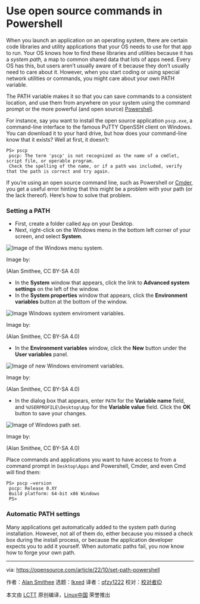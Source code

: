 [#]: subject: "Use open source commands in Powershell"
[#]: via: "https://opensource.com/article/22/10/set-path-powershell"
[#]: author: "Alan Smithee https://opensource.com/users/alansmithee"
[#]: collector: "lkxed"
[#]: translator: "qfzy1233"
[#]: reviewer: " "
[#]: publisher: " "
[#]: url: " "

Use open source commands in Powershell
======

When you launch an application on an operating system, there are certain code libraries and utility applications that your OS needs to use for that app to run. Your OS knows how to find these libraries and utilities because it has a _system path,_ a map to common shared data that lots of apps need. Every OS has this, but users aren’t usually aware of it because they don’t usually need to care about it. However, when you start coding or using special network utilities or commands, you might care about your own PATH variable.

The PATH variable makes it so that you can save commands to a consistent location, and use them from anywhere on your system using the command prompt or the more powerful (and open source) [Powershell][1].

For instance, say you want to install the open source application `pscp.exe`, a command-line interface to the famous PuTTY OpenSSH client on Windows. You can download it to your hard drive, but how does your command-line know that it exists? Well at first, it doesn’t:

```
PS> pscp
 pscp: The term 'pscp' is not recognized as the name of a cmdlet, script file, or operable program. 
 Check the spelling of the name, or if a path was included, verify that the path is correct and try again.
```

If you’re using an open source command line, such as Powershell or [Cmder][2], you get a useful error hinting that this might be a problem with your path (or the lack thereof). Here’s how to solve that problem.

### Setting a PATH

- First, create a folder called `App` on your Desktop.
- Next, right-click on the Windows menu in the bottom left corner of your screen, and select **System**.

![Image of the Windows menu system.][3]

Image by: 

(Alan Smithee, CC BY-SA 4.0)

- In the **System** window that appears, click the link to **Advanced system settings** on the left of the window.
- In the **System properties** window that appears, click the **Environment variables** button at the bottom of the window.

![Image Windows system enviroment variables.][4]

Image by: 

(Alan Smithee, CC BY-SA 4.0)

- In the **Environment variables** window, click the **New** button under the **User variables** panel.

![Image of new Windows enviroment variables.][5]

Image by: 

(Alan Smithee, CC BY-SA 4.0)

- In the dialog box that appears, enter `PATH` for the **Variable name** field, and `%USERPROFILE\Desktop\App` for the **Variable value** field. Click the **OK** button to save your changes.

![Image of Windows path set.][6]

Image by: 

(Alan Smithee, CC BY-SA 4.0)

Place commands and applications you want to have access to from a command prompt in `Desktop\Apps` and Powershell, Cmder, and even Cmd will find them:

```
PS> pscp –version
 pscp: Release 0.XY
 Build platform: 64-bit x86 Windows
 PS>
```

### Automatic PATH settings

Many applications get automatically added to the system path during installation. However, not all of them do, either because you missed a check box during the install process, or because the application developer expects you to add it yourself. When automatic paths fail, you now know how to forge your own path.

--------------------------------------------------------------------------------

via: https://opensource.com/article/22/10/set-path-powershell

作者：[Alan Smithee][a]
选题：[lkxed][b]
译者：[qfzy1222](https://github.com/qfzy1233)
校对：[校对者ID](https://github.com/校对者ID)

本文由 [LCTT](https://github.com/LCTT/TranslateProject) 原创编译，[Linux中国](https://linux.cn/) 荣誉推出

[a]: https://opensource.com/users/alansmithee
[b]: https://github.com/lkxed
[1]: https://opensource.com/article/18/2/powershell-people
[2]: http://cmder.app/
[3]: https://opensource.com/sites/default/files/2022-10/windows-menu-system.png
[4]: https://opensource.com/sites/default/files/2022-10/windows-system-environment-variables.png
[5]: https://opensource.com/sites/default/files/2022-10/windows-environment-variables-new.png
[6]: https://opensource.com/sites/default/files/2022-10/windows-path-set.png
